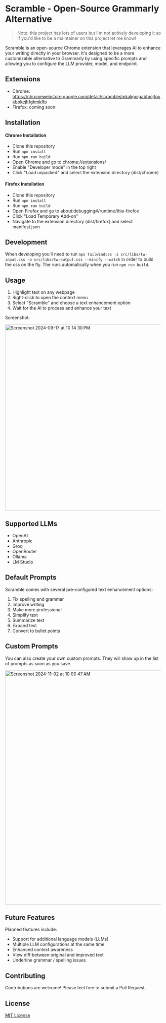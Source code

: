 # Scramble - Open-Source Grammarly Alternative

> Note: this project has lots of users but I'm not actively developing it so if you'd like to be a maintainer on this project let me know!

Scramble is an open-source Chrome extension that leverages AI to enhance your writing directly in your browser. It's designed to be a more customizable alternative to Grammarly by using specific prompts and allowing you to configure the LLM provider, model, and endpoint.

## Extensions

- Chrome: https://chromewebstore.google.com/detail/scramble/mkaljgnigabhmjfookbokejhfghmkffo
- Firefox: coming soon

## Installation

#### Chrome Installation

- Clone this repository
- Run `npm install`
- Run `npm run build`
- Open Chrome and go to chrome://extensions/
- Enable "Developer mode" in the top right
- Click "Load unpacked" and select the extension directory (dist/chrome)

#### Firefox Installation

- Clone this repository
- Run `npm install`
- Run `npm run build`
- Open Firefox and go to about:debugging#/runtime/this-firefox
- Click "Load Temporary Add-on"
- Navigate to the extension directory (dist/firefox) and select manifest.json

## Development

When developing you'll need to run `npx tailwindcss -i src/libs/tw-input.css -o src/libs/tw-output.css --minify --watch` in order to build the css on the fly. The runs automatically when you run `npm run build`.

## Usage

1. Highlight text on any webpage
2. Right-click to open the context menu
3. Select "Scramble" and choose a text enhancement option
4. Wait for the AI to process and enhance your text

Screenshot:

<img width="600" alt="Screenshot 2024-09-17 at 10 14 30 PM" src="https://github.com/user-attachments/assets/7a8685e5-94dd-47be-a141-f84bcbf1321f">

## Supported LLMs

- OpenAI
- Anthropic
- Groq
- OpenRouter
- Ollama
- LM Studio

## Default Prompts

Scramble comes with several pre-configured text enhancement options:

1. Fix spelling and grammar
2. Improve writing
3. Make more professional
4. Simplify text
5. Summarize text
6. Expand text
7. Convert to bullet points

## Custom Prompts

You can also create your own custom prompts. They will show up in the list of prompts as soon as you save.

<img width="755" alt="Screenshot 2024-11-02 at 10 00 47 AM" src="https://github.com/user-attachments/assets/add93ae6-0018-4845-91cc-a43a1d95077c">


## Future Features

Planned features include:

- Support for additional language models (LLMs)
- Multiple LLM configurations at the same time
- Enhanced context awareness
- View diff between original and improved text
- Underline grammar / spelling issues

## Contributing

Contributions are welcome! Please feel free to submit a Pull Request.

## License

[MIT License](LICENSE)

